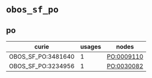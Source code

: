 # `obos_sf_po`

## po

| curie              |   usages | nodes                                                   |
|--------------------|----------|---------------------------------------------------------|
| OBOS_SF_PO:3481640 |        1 | [PO:0009110](http://purl.obolibrary.org/obo/PO_0009110) |
| OBOS_SF_PO:3234956 |        1 | [PO:0030082](http://purl.obolibrary.org/obo/PO_0030082) |

